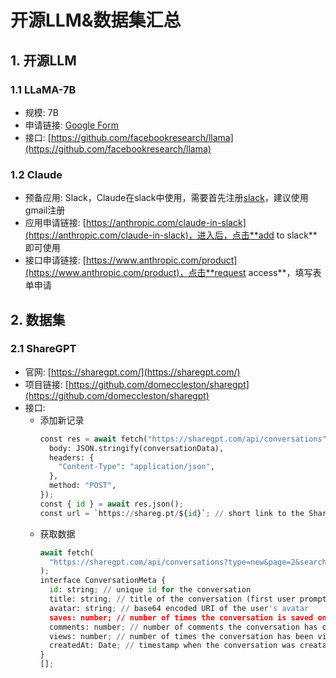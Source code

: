 # 开源LLM&数据集汇总

## 1. 开源LLM

### 1.1 LLaMA-7B
- 规模: 7B
- 申请链接: [Google Form](https://docs.google.com/forms/d/e/1FAIpQLSfqNECQnMkycAp2jP4Z9TFX0cGR4uf7b_fBxjY_OjhJILlKGA/viewform)
- 接口: [https://github.com/facebookresearch/llama](https://github.com/facebookresearch/llama)

### 1.2 Claude
- 预备应用: Slack，Claude在slack中使用，需要首先注册[slack](https://www.slack.com)，建议使用gmail注册
- 应用申请链接: [https://anthropic.com/claude-in-slack](https://anthropic.com/claude-in-slack)，进入后，点击**add to slack**即可使用
- 接口申请链接: [https://www.anthropic.com/product](https://www.anthropic.com/product)，点击**request access**，填写表单申请

## 2. 数据集

### 2.1 ShareGPT
- 官网: [https://sharegpt.com/](https://sharegpt.com/)
- 项目链接: [https://github.com/domeccleston/sharegpt](https://github.com/domeccleston/sharegpt)
- 接口: 
  - 添加新记录
    ```python
    const res = await fetch("https://sharegpt.com/api/conversations", {
      body: JSON.stringify(conversationData),
      headers: {
        "Content-Type": "application/json",
      },
      method: "POST",
    });
    const { id } = await res.json();
    const url = `https://shareg.pt/${id}`; // short link to the ShareGPT post
    ```
  - 获取数据
    ```python
    await fetch(
      "https://sharegpt.com/api/conversations?type=new&page=2&search=python"
    );
    interface ConversationMeta {
      id: string; // unique id for the conversation
      title: string; // title of the conversation (first user prompt)
      avatar: string; // base64 encoded URI of the user's avatar
      saves: number; // number of times the conversation is saved on ShareGPT
      comments: number; // number of comments the conversation has on ShareGPT
      views: number; // number of times the conversation has been viewed on ShareGPT
      createdAt: Date; // timestamp when the conversation was creataed
    }
    [];
    ```
